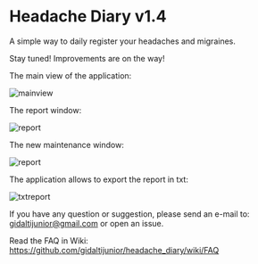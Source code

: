 # Headache Diary v1.4
A simple way to daily register your headaches and migraines.

Stay tuned! Improvements are on the way!

The main view of the application:

![mainview](https://i.imgur.com/g1gPG9R.png)

The report window:

![report](https://i.imgur.com/EMWLkDl.png)

The new maintenance window:

![report](https://i.imgur.com/cHEWkoq.png)

The application allows to export the report in txt:

![txtreport](https://i.imgur.com/pgNqy2c.png)

If you have any question or suggestion, please send an e-mail to: gidaltijunior@gmail.com or open an issue.

Read the FAQ in Wiki: https://github.com/gidaltijunior/headache_diary/wiki/FAQ

